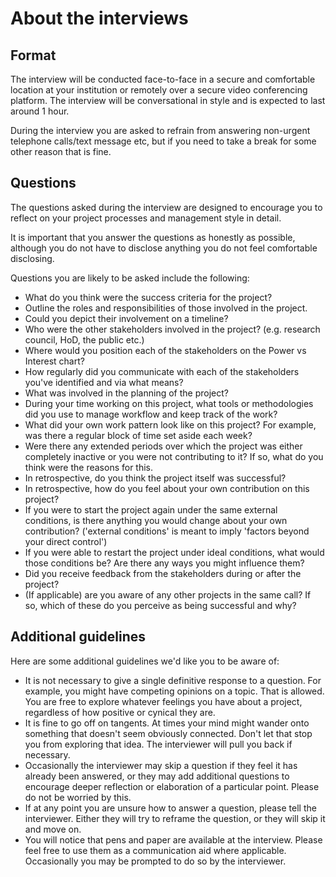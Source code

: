 # About the interviews

## Format

The interview will be conducted face-to-face in a secure and comfortable location at your institution or remotely over a secure video conferencing platform. The interview will be conversational in style and is expected to last around 1 hour.

During the interview you are asked to refrain from answering non-urgent telephone calls/text message etc, but if you need to take a break for some other reason that is fine.
 
## Questions

The questions asked during the interview are designed to encourage you to reflect on your project processes and management style in detail.

It is important that you answer the questions as honestly as possible, although you do not have to disclose anything you do not feel comfortable disclosing.

Questions you are likely to be asked include the following:

+ What do you think were the success criteria for the project?
+ Outline the roles and responsibilities of those involved in the project.
+ Could you depict their involvement on a timeline?
+ Who were the other stakeholders involved in the project? (e.g. research council, HoD, the public etc.)
+ Where would you position each of the stakeholders on the Power vs Interest chart?
+ How regularly did you communicate with each of the stakeholders you've identified and via what means?
+ What was involved in the planning of the project?
+ During your time working on this project, what tools or methodologies did you use to manage workflow and keep track of the work?
+ What did your own work pattern look like on this project? For example, was there a regular block of time set aside each week?
+ Were there any extended periods over which the project was either completely inactive or you were not contributing to it? If so, what do you think were the reasons for this.
+ In retrospective, do you think the project itself was successful?
+ In retrospective, how do you feel about your own contribution on this project?
+ If you were to start the project again under the same external conditions, is there anything you would change about your own contribution? ('external conditions' is meant to imply 'factors beyond your direct control')
+ If you were able to restart the project under ideal conditions, what would those conditions be? Are there any ways you might influence them?
+ Did you receive feedback from the stakeholders during or after the project?
+ (If applicable) are you aware of any other projects in the same call? If so, which of these do you perceive as being successful and why?

## Additional guidelines

Here are some additional guidelines we'd like you to be aware of:

+ It is not necessary to give a single definitive response to a question. For example, you might have competing opinions on a topic. That is allowed. You are free to explore whatever feelings you have about a project, regardless of how positive or cynical they are.
+ It is fine to go off on tangents. At times your mind might wander onto something that doesn't seem obviously connected. Don't let that stop you from exploring that idea. The interviewer will pull you back if necessary.
+ Occasionally the interviewer may skip a question if they feel it has already been answered, or they may add additional questions to encourage deeper reflection or elaboration of a particular point. Please do not be worried by this.
+ If at any point you are unsure how to answer a question, please tell the interviewer. Either they will try to reframe the question, or they will skip it and move on.
+ You will notice that pens and paper are available at the interview. Please feel free to use them as a communication aid where applicable. Occasionally you may be prompted to do so by the interviewer.


